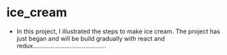 # ice_cream

- In this project, I illustrated the steps to make ice cream. The project has just began and will be build gradually with react and redux..........................................

